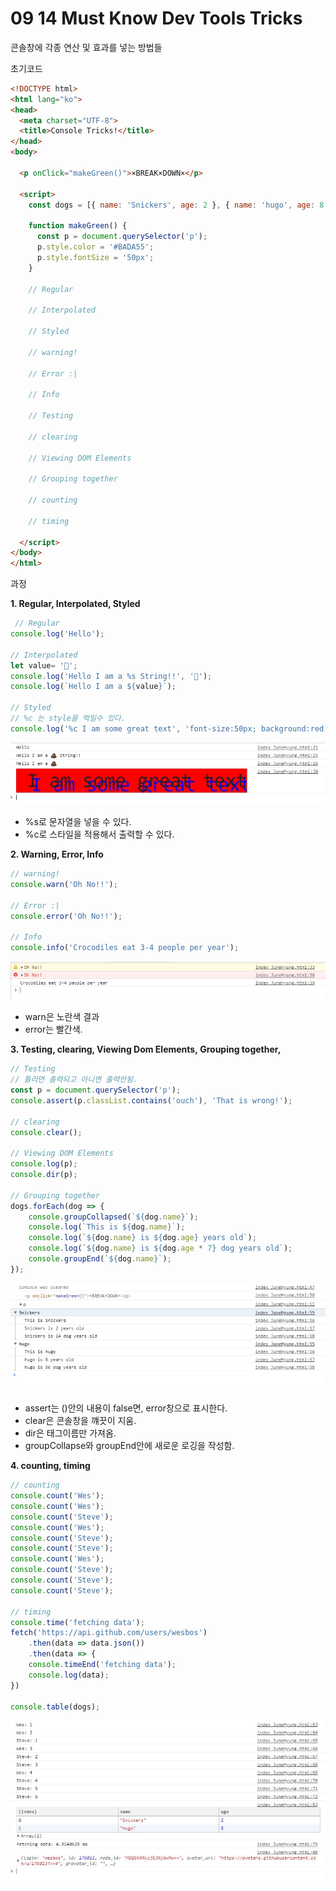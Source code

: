 # 09 14 Must Know Dev Tools Tricks

콘솔창에 각종 연산 및 효과를 넣는 방법들



초기코드

```html
<!DOCTYPE html>
<html lang="ko">
<head>
  <meta charset="UTF-8">
  <title>Console Tricks!</title>
</head>
<body>

  <p onClick="makeGreen()">×BREAK×DOWN×</p>

  <script>
    const dogs = [{ name: 'Snickers', age: 2 }, { name: 'hugo', age: 8 }];

    function makeGreen() {
      const p = document.querySelector('p');
      p.style.color = '#BADA55';
      p.style.fontSize = '50px';
    }

    // Regular

    // Interpolated

    // Styled

    // warning!

    // Error :|

    // Info

    // Testing

    // clearing

    // Viewing DOM Elements

    // Grouping together

    // counting

    // timing

  </script>
</body>
</html>

```



과정

<strong>1. Regular, Interpolated, Styled</strong>

```javascript
 // Regular
console.log('Hello');

// Interpolated
let value= '💩';
console.log('Hello I am a %s String!!', '💩');
console.log(`Hello I am a ${value}`);

// Styled
// %c 는 style을 먹일수 있다.
console.log('%c I am some great text', 'font-size:50px; background:red; text-shadow: 10px 10px 0 blue');
```

<img src="./readme_images/01.jpg"/>

* %s로 문자열을 넣을 수 있다.
* %c로 스타일을 적용해서 출력할 수 있다.



<strong>2. Warning, Error, Info</strong>

```javascript
// warning!
console.warn('Oh No!!');

// Error :|
console.error('Oh No!!');

// Info
console.info('Crocodiles eat 3-4 people per year');
```

<img src="./readme_images/02.jpg"/>

* warn은 노란색 결과
* error는 빨간색.



<strong>3. Testing, clearing, Viewing Dom Elements, Grouping together,</strong>

```javascript
// Testing
// 틀리면 출력되고 아니면 출력안됨.
const p = document.querySelector('p');
console.assert(p.classList.contains('ouch'), 'That is wrong!');

// clearing
console.clear();

// Viewing DOM Elements
console.log(p);
console.dir(p);

// Grouping together
dogs.forEach(dog => {
    console.groupCollapsed(`${dog.name}`);
    console.log(`This is ${dog.name}`);
    console.log(`${dog.name} is ${dog.age} years old`);
    console.log(`${dog.name} is ${dog.age * 7} dog years old`);
    console.groupEnd(`${dog.name}`);
});
```

<img src="./readme_images/03.jpg"/>

* assert는 ()안의 내용이 false면, error창으로 표시한다.
* clear은 콘솔창을 꺠끗이 지움.
* dir은 태그이름만 가져옴.
* groupCollapse와 groupEnd안에 새로운 로깅을 작성함.



<strong>4.  counting, timing </strong>

```javascript
// counting
console.count('Wes');
console.count('Wes');
console.count('Steve');
console.count('Wes');
console.count('Steve');
console.count('Steve');
console.count('Wes');
console.count('Steve');
console.count('Steve');
console.count('Steve');

// timing
console.time('fetching data');
fetch('https://api.github.com/users/wesbos')
    .then(data => data.json())
    .then(data => {
    console.timeEnd('fetching data');
    console.log(data);
})

console.table(dogs);
```



<img src="./readme_images/04.jpg"/>